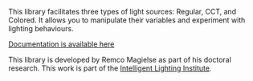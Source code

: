 This library facilitates three types of light sources: Regular, CCT, and Colored. It allows you to manipulate their variables and experiment with lighting behaviours.

[Documentation is available here](http://131.155.174.9/docs/ILI_Lights/)

This library is developed by Remco Magielse as part of his doctoral research.
This work is part of the [Intelligent Lighting Institute](http://www.tue.nl/ili).
